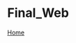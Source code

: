# Final_Web
<html>
  <head>
    
  </head>
  <body>
    <a href="Home.html">Home</a>
  </body>
</html>
